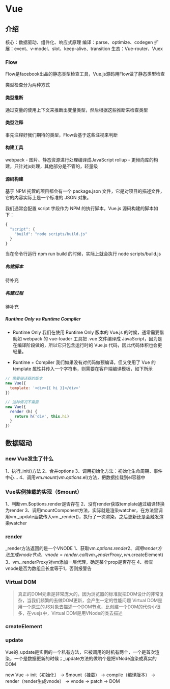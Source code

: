 # Vue

## 介绍

核心：数据驱动、组件化、响应式原理
编译：parse、optimize、codegen
扩展：event、v-model、slot、keep-alive、transition
生态：Vue-router、Vuex

### Flow
Flow是facebook出品的静态类型检查工具，Vue.js源码用Flow做了静态类型检查

类型检查分为两种方式
#### 类型推断
通过变量的使用上下文来推断出变量类型，然后根据这些推断来检查类型

#### 类型注释
事先注释好我们期待的类型，Flow会基于这些注视来判断

#### 构建工具
webpack - 图片、静态资源进行处理编译成JavaScript
rollup - 更倾向库的构建，只针对js处理，其他部分是不管的，轻量级

#### 源码构建
基于 NPM 托管的项目都会有一个 package.json 文件，它是对项目的描述文件，它的内容实际上是一个标准的 JSON 对象。

我们通常会配置 script 字段作为 NPM 的执行脚本，Vue.js 源码构建的脚本如下：
```JavaScript
{
  "script": {
    "build": "node scripts/build.js"
  }
}
```
当在命令行运行 npm run build 的时候，实际上就会执行 node scripts/build.js
##### 构建脚本
待补充
##### 构建过程
待补充
##### Runtime Only vs  Runtime Compiler
- Runtime Only
我们在使用 Runtime Only 版本的 Vue.js 的时候，通常需要借助如 webpack 的 vue-loader 工具把 .vue 文件编译成 JavaScript，因为是在编译阶段做的，所以它只包含运行时的 Vue.js 代码，因此代码体积也会更轻量。

- Runtime + Compiler
我们如果没有对代码做预编译，但又使用了 Vue 的 template 属性并传入一个字符串，则需要在客户端编译模板，如下所示
```JavaScript
// 需要编译器的版本
new Vue({
  template: '<div>{{ hi }}</div>'
})

// 这种情况不需要
new Vue({
  render (h) {
    return h('div', this.hi)
  }
})
```
## 数据驱动

### new Vue发生了什么
1、执行_init()方法
2、合并options
3、调用初始化方法：初始化生命周期、事件中心...
4、调用vm.$mount(vm.options.$el)方法，把数据挂载到el容器中

### Vue实例挂载的实现（$mount）
1、判断vm.$options.render是否存在
2、没有render获取template通过编译转换为render
3、调用mountComponent方法，实际就是渲染watcher，在方法里调用vm._update函数传入vm._render()，执行了一次渲染，之后更新还是会触发渲染watcher

### render
_render方法返回的是一个VNODE
1、获取vm.$options.render
2、调用render方法生成vnode节点，vnode = render.call(vm._renderProxy, vm.$createElement)
3、vm._renderProxy对vm添加一层代理，确定某个prop是否存在
4、检查vnode是否为数组且长度等于1，否则报警告

### Virtual DOM
> 真正的DOM元素是非常庞大的，因为浏览器的标准就把DOM设计的非常复杂，当我们频繁的去做DOM更新，会产生一定的性能问题
> Virtual DOM是用一个原生的JS对象去描述一个DOM节点，比创建一个DOM的代价小很多，在vuejs中，Virtual DOM是用VNode的类去描述

### createElement

### update
Vue的_update是实例的一个私有方法，它被调用的时机有两个，一个是首次渲染，一个是数据更新的时候；_update方法的做哟个是把VNode渲染成真实的DOM

new Vue -> init（初始化） -> $mount（挂载） -> compile（编译版本） -> render（render生成vnode） -> vnode -> patch -> DOM
